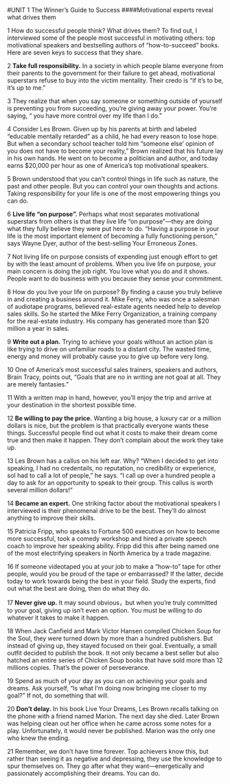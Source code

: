 #UNIT 1  The Winner’s Guide to Success
####Motivational experts reveal what drives them

1	How do successful people think? What drives them? To find out, I interviewed some of the people most successful in motivating others: top motivational speakers and bestselling authors of “how-to-succeed” books. Here are seven keys to success that they share. 


2	**Take full responsibility.** In a society in which people blame everyone from their parents to the government for their failure to get ahead, motivational superstars refuse to buy into the victim mentality. Their credo is “if it’s to be, it’s up to me.”


3	They realize that when you say someone or something outside of yourself is preventing you from succeeding, you’re giving away your power. You’re saying, “ you have more control over my life than I do.”


4	Consider Les Brown. Given up by his parents at birth and labeled “educable mentally retarded” as a child, he had every reason to lose hope. But when a secondary school teacher told him “someone else’ opinion of you does not have to become your reality,” Brown realized that his future lay in his own hands. He went on to become a politician and author, and today earns $20,000 per hour as one of America’s top motivational speakers.

 
5	Brown understood that you can’t control things in life such as nature, the past and other people. But you can control your own thoughts and actions. Taking responsibility for your life is one of the most empowering things you can do.


6	**Live life “on purpose”.** Perhaps what most separates motivational superstars from others is that they live life “on purpose”—they are doing what they fully believe they were put here to do. “Having a purpose in your life is the most important element of becoming a fully functioning person,” says Wayne Dyer, author of the best-selling Your Erroneous Zones.

      
7	Not living life on purpose consists of expending just enough effort to get by with the least amount of problems. When you live life on purpose, your main concern is doing the job right. You love what you do and it shows. People want to do business with you because they sense your commitment.


8	How do you live your life on purpose? By finding a cause you truly believe in and creating a business around it. Mike Ferry, who was once a salesman of audiotape programs, believed real-estate agents needed help to develop sales skills. So he started the Mike Ferry Organization, a training company for the real-estate industry. His company has generated more than $20 million a year in sales.


9	**Write out a plan.** Trying to achieve your goals without an action plan is like trying to drive on unfamiliar roads to a distant city. The wasted time, energy and money will probably cause you to give up before very long.


10	One of America’s most successful sales trainers, speakers and authors, Brain Tracy, points out, “Goals that are no in writing are not goal at all. They are merely fantasies.”

    
11	With a written map in hand, however, you’ll enjoy the trip and arrive at your destination in the shortest possible time.

     
12	**Be willing to pay the price.** Wanting a big house, a luxury car or a million dollars is nice, but the problem is that practically everyone wants these things. Successful people find out what it costs to make their dream come true and then make it happen. They don’t complain about the work they take up.

     
13	Les Brown has a callus on his left ear. Why?  “When I decided to get into speaking, I had no credentails, no reputation, no credibility or experience, soI had to call a lot of people,” he says. “I call up over a hundred people a day to ask for an opportunity to speak to their group. This callus is worth several million dollars!”

     
14	**Became an expert.** One striking factor about the motivational speakers I interviewed is their phenomenal drive to be the best. They’ll do almost anything to improve their skills.

     
15	Patricia Fripp, who speaks to Fortune 500 executives on how to become more successful, took a comedy workshop and hired a private speech coach to improve her speaking ability. Fripp did this after being named one of the most electrifying speakers in North America by a trade magazine.

   
16	If someone videotaped you at your job to make a “how-to” tape for other people, would you be proud of the tape or embarrassed? If the latter, decide today to work towards being the best in your field. Study the experts, find out what the best are doing, then do what they do.

     

17	**Never give up.** It may sound obvious，but when you’re truly committed to your goal, giving up isn’t even an option. You must be willing to do whatever it takes to make it happen.

      
18	When Jack Canfield and Mark Victor Hansen compiled Chicken Soup for the Soul, they were turned down by more than a hundred publishers. But instead of giving up, they stayed focused on their goal. Eventually, a small outfit decided to publish the book. It not only became a best seller but also hatched an entire series of Chicken Soup books that have sold more than 12 millions copies. That’s the power of perseverance.

     

19	Spend as much of your day as you can on achieving your goals and dreams. Ask yourself, “Is what I’m doing now bringing me closer to my goal?” If not, do something that will.

      
20	**Don’t delay.** In his book Live Your Dreams, Les Brown recalls talking on the phone with a friend named Marion. The next day she died. Later Brown was helping clean out her office when he came across some notes for a play. Unfortunately, it would never be published. Marion was the only one who knew the ending.

      
21	Remember, we don’t have time forever. Top achievers know this, but rather than seeing it as negative and depressing, they use the knowledge to spur themselves on. They go after what they want—energetically and passionately accomplishing their dreams. You can do.

     
